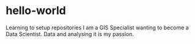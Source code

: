 # hello-world
Learning to setup repositories
I am a GIS Specialist  wanting to become a Data Scientist.
Data and analysing it is my passion.
